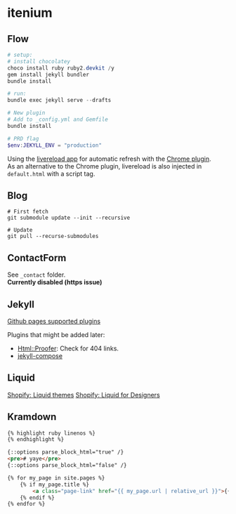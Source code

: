 itenium
=======

## Flow

```powershell
# setup:
# install chocolatey
choco install ruby ruby2.devkit /y
gem install jekyll bundler
bundle install

# run:
bundle exec jekyll serve --drafts

# New plugin
# Add to _config.yml and Gemfile
bundle install

# PRD flag
$env:JEKYLL_ENV = "production"
```

Using the [livereload app](http://livereload.com/) for automatic refresh
with the [Chrome plugin](https://chrome.google.com/webstore/detail/livereload/jnihajbhpnppcggbcgedagnkighmdlei?hl=en).  
As an alternative to the Chrome plugin, livereload is also injected in `default.html` with a script tag.

## Blog

```
# First fetch
git submodule update --init --recursive

# Update
git pull --recurse-submodules
```


## ContactForm

See `_contact` folder.  
**Currently disabled (https issue)**

## Jekyll

[Github pages supported plugins](https://pages.github.com/versions)

Plugins that might be added later:  
- [Html::Proofer](https://github.com/gjtorikian/html-proofer): Check for 404 links.
- [jekyll-compose](https://github.com/jekyll/jekyll-compose)


Liquid
------

[Shopify: Liquid themes](https://help.shopify.com/themes/liquid)
[Shopify: Liquid for Designers](https://github.com/Shopify/liquid/wiki/Liquid-for-Designers)


Kramdown
--------

```md
{% highlight ruby linenos %}
{% endhighlight %}

{::options parse_block_html="true" /}
<pre># yaye</pre>
{::options parse_block_html="false" /}

{% for my_page in site.pages %}
	{% if my_page.title %}
		<a class="page-link" href="{{ my_page.url | relative_url }}">{{ my_page.title | escape }}</a>
	{% endif %}
{% endfor %}
```

